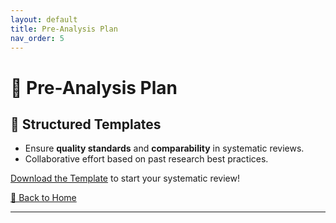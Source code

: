 ```yaml
---
layout: default
title: Pre-Analysis Plan
nav_order: 5
---
```


# 📝 Pre-Analysis Plan  

## 📑 Structured Templates  
- Ensure **quality standards** and **comparability** in systematic reviews.
- Collaborative effort based on past research best practices.

[Download the Template](#) to start your systematic review!

[🔄 Back to Home](index.md)

---
